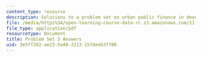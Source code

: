 ```yaml
---
content_type: resource
description: Solutions to a problem set on urban public finance in developing countries.
file: /media/https%3A/open-learning-course-data-rc.s3.amazonaws.com/11-487-urban-public-finance-in-developing-countries-fall-2004/3e5ff202ae235a483213157deeb3f700_ps3_ans.pdf
file_type: application/pdf
resourcetype: Document
title: Problem Set 3 Answers
uid: 3e5ff202-ae23-5a48-3213-157deeb3f700
---
```

